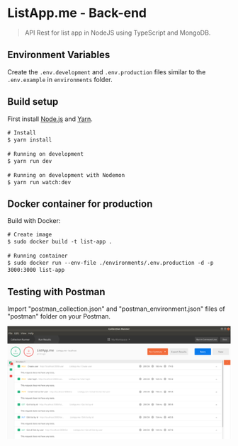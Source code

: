 # ListApp.me - Back-end

> API Rest for list app in NodeJS using TypeScript and MongoDB.

## Environment Variables
Create the `.env.development` and `.env.production` files similar to the `.env.example` in `environments` folder.

## Build setup
First install [Node.js](https://nodejs.org/) and [Yarn](https://yarnpkg.com/).
```
# Install
$ yarn install

# Running on development
$ yarn run dev

# Running on development with Nodemon
$ yarn run watch:dev
```

## Docker container for production
Build with Docker:
```
# Create image
$ sudo docker build -t list-app .

# Running container
$ sudo docker run --env-file ./environments/.env.production -d -p 3000:3000 list-app
```

## Testing with Postman
Import "postman_collection.json" and "postman_environment.json" files of "postman" folder on your Postman.

![Postman](postman/collection_runner.png)
